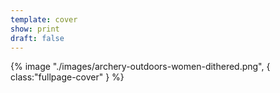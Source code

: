 ```yaml
---
template: cover
show: print
draft: false
---
```



{% image "./images/archery-outdoors-women-dithered.png", { 
 class:"fullpage-cover"
} %}